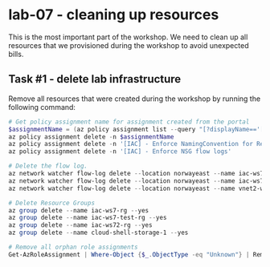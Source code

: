 # lab-07 - cleaning up resources

This is the most important part of the workshop. We need to clean up all resources that we provisioned during the workshop to avoid unexpected bills.

## Task #1 - delete lab infrastructure

Remove all resources that were created during the workshop by running the following command:

```powershell
# Get policy assignment name for assignment created from the portal
$assignmentName = (az policy assignment list --query "[?displayName=='[IAC] - Require a IAC-Department tag on resource groups'].name" -otsv)
az policy assignment delete -n $assignmentName
az policy assignment delete -n '[IAC] - Enforce NamingConvention for ResourceGroups'
az policy assignment delete -n '[IAC] - Enforce NSG flow logs'

# Delete the flow log.
az network watcher flow-log delete --location norwayeast --name iac-ws7-test-nsg-iac-ws7-rg-flowlog
az network watcher flow-log delete --location norwayeast --name iac-ws7-vnet-workload-nsg-iac-ws7-rg-flowlog
az network watcher flow-log delete --location norwayeast --name vnet2-workload-nsg-iac-ws7-rg-flowlog

# Delete Resource Groups
az group delete --name iac-ws7-rg --yes
az group delete --name iac-ws7-test-rg --yes
az group delete --name iac-ws72-rg --yes
az group delete --name cloud-shell-storage-1 --yes

# Remove all orphan role assignments
Get-AzRoleAssignment | Where-Object {$_.ObjectType -eq "Unknown"} | Remove-AzRoleAssignment
```

